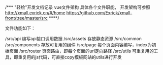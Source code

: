 /***
   "轻绘"开发文档记录
    vue文件架构
    具体各个文件职能，
    开发架构可参照
    http://xmall.exrick.cn/#/home
    https://github.com/Exrick/xmall-front/tree/master/src
****/

文件功能如下：

/src/api         编写api接口调用数据
/src/assets      存放静态资源
/src/common
/src/components  存放可复用的组件
/src/page        每个页面内容编写，index为初始页面
/src/router      页面路由，即每个页面的url定向路径
/src/utils       可重复用的工具，即重复用的js代码，可直接copy模板网站的utils进行开发

